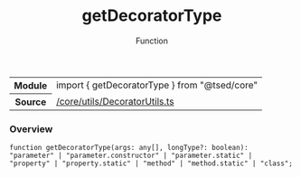 
<header class="symbol-info-header"><h1 id="getdecoratortype">getDecoratorType</h1><label class="symbol-info-type-label function">Function</label></header>
<!-- summary -->
<section class="symbol-info"><table class="is-full-width"><tbody><tr><th>Module</th><td><div class="lang-typescript"><span class="token keyword">import</span> { getDecoratorType }&nbsp;<span class="token keyword">from</span>&nbsp;<span class="token string">"@tsed/core"</span></div></td></tr><tr><th>Source</th><td><a href="https://github.com/Romakita/ts-express-decorators/blob/v4.30.1/src//core/utils/DecoratorUtils.ts#L0-L0">/core/utils/DecoratorUtils.ts</a></td></tr></tbody></table></section>
<!-- overview -->


### Overview


<pre><code class="typescript-lang ">function <span class="token function">getDecoratorType</span><span class="token punctuation">(</span>args<span class="token punctuation">:</span> <span class="token keyword">any</span><span class="token punctuation">[</span><span class="token punctuation">]</span><span class="token punctuation">,</span> longType?<span class="token punctuation">:</span> <span class="token keyword">boolean</span><span class="token punctuation">)</span><span class="token punctuation">:</span> "parameter" | "parameter.<span class="token keyword">constructor</span>" | "parameter.<span class="token keyword">static</span>" | "property" | "property.<span class="token keyword">static</span>" | "method" | "method.<span class="token keyword">static</span>" | "<span class="token keyword">class</span>"<span class="token punctuation">;</span></code></pre>


<!-- Parameters -->

<!-- Description -->

<!-- Members -->

